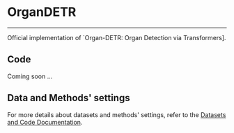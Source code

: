 # OrganDETR
---
Official implementation of `Organ-DETR: Organ Detection via Transformers].

## Code
Coming soon ...

## Data and Methods' settings
For more details about datasets and methods' settings, refer to the [Datasets and Code Documentation](https://github.com/ai-med/OrganDETR.git/OrganDETR/docs/Organ_DETR_Datasets_and_Code_Documentation.pdf).
